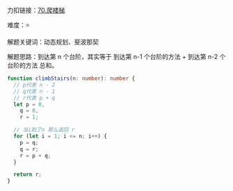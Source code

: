 力扣链接：<a href="https://leetcode.cn/problems/climbing-stairs/description/" target="_blank">70.爬楼梯</a>

难度：⭐ <br/>

解题关键词：动态规划、斐波那契<br />

解题思路：到达第 n 个台阶，其实等于 到达第 n-1 个台阶的方法 + 到达第 n-2 个台阶的方法 总和。<br />

```typescript
function climbStairs(n: number): number {
  // p代表 n - 2
  // q代表 n - 1
  // r代表 p + q
  let p = 0,
    q = 0,
    r = 1;

  // 当i到了n 那么返回 r
  for (let i = 1; i <= n; i++) {
    p = q;
    q = r;
    r = p + q;
  }

  return r;
}
```
